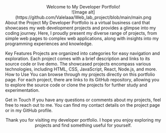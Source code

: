 <div align="center">Welcome to My Developer Portfolio!</div>
<div align="center">![Image alt](https://github.com/Valelaaa/Web_lab_project/blob/main/main.png</div>
About the Project
My Developer Portfolio is a virtual business card that showcases my web development projects and provides a glimpse into my coding journey. Here, I proudly present my diverse range of projects, from simple web pages to complex web applications, along with insights into my programming experiences and knowledge.

Key Features
Projects are organized into categories for easy navigation and exploration.
Each project comes with a brief description and links to its source code or live demo.
The showcased projects encompass various technologies, including HTML, CSS, JavaScript, React, Node.js, and more.
How to Use
You can browse through my projects directly on this portfolio page. For each project, there are links to its GitHub repository, allowing you to explore the source code or clone the projects for further study and experimentation.

Get in Touch
If you have any questions or comments about my projects, feel free to reach out to me. You can find my contact details on the project page or in my GitHub profile.

<div align="center">Thank you for visiting my developer portfolio. I hope you enjoy exploring my projects and find something useful for yourself.</div>
